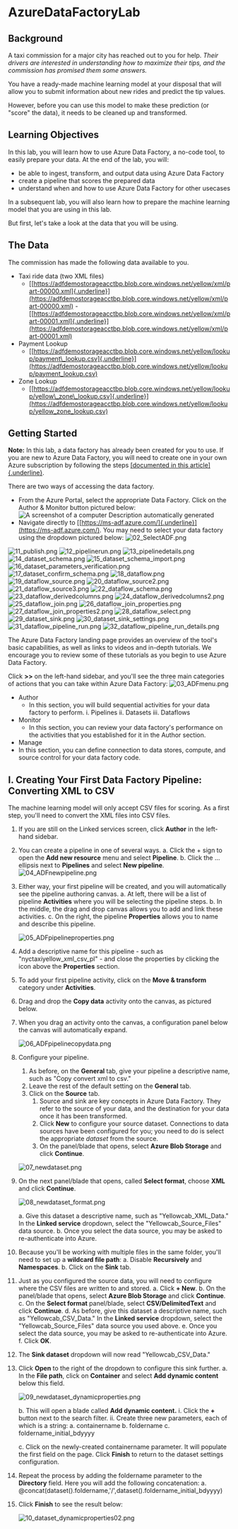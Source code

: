 # AzureDataFactoryLab

## Background

A taxi commission for a major city has reached out to you for help. *Their drivers are interested in understanding how to maximize their tips, and the commission has promised them some answers.*

You have a ready-made machine learning model at your disposal that will allow you to submit information about new rides and predict the tip values.

However, before you can use this model to make these prediction (or \"score\" the data), it needs to be cleaned up and transformed.

## Learning Objectives

In this lab, you will learn how to use Azure Data Factory, a no-code tool, to easily prepare your data. At the end of the lab, you will:

- be able to ingest, transform, and output data using Azure Data Factory
- create a pipeline that scores the prepared data
- understand when and how to use Azure Data Factory for other usecases

In a subsequent lab, you will also learn how to prepare the machine learning model that you are using in this lab.

But first, let\'s take a look at the data that you will be using.

## The Data

The commission has made the following data available to you.

- Taxi ride data (two XML files)
	- [[https://adfdemostorageacctbp.blob.core.windows.net/yellow/xml/part-00000.xml]{.underline}](https://adfdemostorageacctbp.blob.core.windows.net/yellow/xml/part-00000.xml)
	-[[https://adfdemostorageacctbp.blob.core.windows.net/yellow/xml/part-00001.xml]{.underline}](https://adfdemostorageacctbp.blob.core.windows.net/yellow/xml/part-00001.xml)
- Payment Lookup
	- [[https://adfdemostorageacctbp.blob.core.windows.net/yellow/lookup/payment\_lookup.csv]{.underline}](https://adfdemostorageacctbp.blob.core.windows.net/yellow/lookup/payment_lookup.csv)
- Zone Lookup
	- [[https://adfdemostorageacctbp.blob.core.windows.net/yellow/lookup/yellow\_zone\_lookup.csv]{.underline}](https://adfdemostorageacctbp.blob.core.windows.net/yellow/lookup/yellow_zone_lookup.csv)

## Getting Started

**Note:** In this lab, a data factory has already been created for you to use. If you are new to Azure Data Factory, you will need to create one in your own Azure subscription by following the steps [[documented in this article]{.underline}](https://docs.microsoft.com/en-us/azure/data-factory/quickstart-create-data-factory-portal).

There are two ways of accessing the data factory.
- From the Azure Portal, select the appropriate Data Factory. Click on the Author & Monitor button pictured below:
	![A screenshot of a computer Description automatically generated](images/01_ADFfromPortal.png)
- Navigate directly to [[https://ms-adf.azure.com/]{.underline}](https://ms-adf.azure.com/). You may need to select your data factory using the dropdown pictured below:
	![02_SelectADF.png](02_SelectADF.png)	


![11_publish.png](images/11_publish.png)
![12_pipelinerun.png](images/12_pipelinerun.png)
![13_pipelinedetails.png](images/13_pipelinedetails.png)
![14_dataset_schema.png](images/14_dataset_schema.png)
![15_dataset_schema_import.png](images/15_dataset_schema_import.png)
![16_dataset_parameters_verification.png](images/16_dataset_parameters_verification.png)
![17_dataset_confirm_schema.png](images/17_dataset_confirm_schema.png)
![18_dataflow.png](images/18_dataflow.png)
![19_dataflow_source.png](images/19_dataflow_source.png)
![20_dataflow_source2.png](images/20_dataflow_source2.png)
![21_dataflow_source3.png](images/21_dataflow_source3.png)
![22_dataflow_schema.png](images/22_dataflow_schema.png)
![23_dataflow_derivedcolumns.png](images/23_dataflow_derivedcolumns.png)
![24_dataflow_derivedcolumns2.png](images/24_dataflow_derivedcolumns2.png)
![25_dataflow_join.png](images/25_dataflow_join.png)
![26_dataflow_join_properties.png](images/26_dataflow_join_properties.png)
![27_dataflow_join_properties2.png](images/27_dataflow_join_properties2.png)
![28_dataflow_select.png](images/28_dataflow_select.png)
![29_dataset_sink.png](images/29_dataset_sink.png)
![30_dataset_sink_settings.png](images/30_dataset_sink_settings.png)
![31_dataflow_pipeline_run.png](images/31_dataflow_pipeline_run.png)
![32_dataflow_pipeline_run_details.png](images/32_dataflow_pipeline_run_details.png)

The Azure Data Factory landing page provides an overview of the tool\'s basic capabilities, as well as links to videos and in-depth tutorials. We encourage you to review some of these tutorials as you begin to use Azure Data Factory.

Click **>>** on the left-hand sidebar, and you\'ll see the three main categories of actions that you can take within Azure Data Factory:
	![03_ADFmenu.png](images/03_ADFmenu.png)
- Author
  - In this section, you will build sequential activities for your data factory to perform.
		i. Pipelines
		ii. Datasets
		iii. Dataflows
- Monitor
  - In this section, you can review your data factory\'s performance on the activities that you established for it in the Author section.
- Manage
 - In this section, you can define connection to data stores, compute, and source control for your data factory code.

## I. Creating Your First Data Factory Pipeline: Converting XML to CSV

The machine learning model will only accept CSV files for scoring. As a first step, you\'ll need to convert the XML files into CSV files.

1.  If you are still on the Linked services screen, click **Author** in the left-hand sidebar.

2.  You can create a pipeline in one of several ways.
	a.  Click the + sign to open the **Add new resource** menu and select **Pipeline**.
	b.  Click the ... ellipsis next to **Pipelines** and select **New pipeline**.
	![04_ADFnewpipeline.png](images/04_ADFnewpipeline.png)
3. Either way, your first pipeline will be created, and you will automatically see the pipeline authoring canvas.
	a.  At left, there will be a list of pipeline **Activities** where you will be selecting the pipeline steps.
	b.  In the middle, the drag and drop canvas allows you to add and link these activities.
	c.  On the right, the pipeline **Properties** allows you to name and describe this pipeline.

	![05_ADFpipelineproperties.png](images/05_ADFpipelineproperties.png)

4.  Add a descriptive name for this pipeline - such as \"nyctaxiyellow\_xml\_csv\_pl\" - and close the properties by clicking the icon above the **Properties** section.
5.  To add your first pipeline activity, click on the **Move & transform** category under **Activities**.
6.  Drag and drop the **Copy data** activity onto the canvas, as pictured below.
7.  When you drag an activity onto the canvas, a configuration panel below the canvas will automatically expand.

	![06_ADFpipelinecopydata.png](images/06_ADFpipelinecopydata.png)

8.  Configure your pipeline.
	1. As before, on the **General** tab, give your pipeline a descriptive name, such as \"Copy convert xml to csv.\"
	2. Leave the rest of the default setting on the **General** tab.
	3. Click on the **Source** tab.
		1. Source and sink are key concepts in Azure Data Factory. They refer to the source of your data, and the destination for your data once it has been transformed.
		2. Click **New** to configure your source dataset. Connections to data sources have been configured for you; you need to do is select the appropriate *dataset* from the source.
		3. On the panel/blade that opens, select **Azure Blob Storage** and click **Continue**.
		
	![07_newdataset.png](images/07_newdataset.png)

9.  On the next panel/blade that opens, called **Select format**, choose **XML** and click **Continue**.

	![08_newdataset_format.png](images/08_newdataset_format.png)

	a.  Give this dataset a descriptive name, such as \"Yellowcab\_XML\_Data.\" In the **Linked service** dropdown, select the \"Yellowcab\_Source\_Files\" data source.
	b.  Once you select the data source, you may be asked to re-authenticate into Azure.
10. Because you\'ll be working with multiple files in the same folder, you\'ll need to set up a **wildcard file path**:
	a. Disable **Recursively** and **Namespaces**.
	b. Click on the **Sink** tab.
11.  Just as you configured the source data, you will need to configure where the CSV files are written to and stored.
	a. Click **+ New**.
	b. On the panel/blade that opens, select **Azure Blob Storage** and click **Continue**.
	c. On the **Select format** panel/blade, select **CSV/DelimitedText** and click **Continue**.
	d. As before, give this dataset a descriptive name, such as \"Yellowcab\_CSV\_Data.\" In the **Linked service** dropdown, select the \"Yellowcab\_Source\_Files\" data source you used above.
	e. Once you select the data source, you may be asked to re-authenticate into Azure.
	f.  Click **OK**.
12. The **Sink dataset** dropdown will now read \"Yellowcab\_CSV\_Data.\"
13. Click **Open** to the right of the dropdown to configure this sink further.
	a.  In the **File path**, click on **Container** and select **Add dynamic content** below this field.

	![09_newdataset_dynamicproperties.png](images/08_newdataset_dynamicproperties.png)

	b.  This will open a blade called **Add dynamic content.**
		i.  Click the **+** button next to the search filter.
		ii. Create three new parameters, each of which is a string:
			a.  containername
			b.  foldername
			c.  foldername\_initial\_bdyyyy

	c.  Click on the newly-created containername parameter. It will populate the first field on the page. Click **Finish** to return to the dataset settings configuration.

14. Repeat the process by adding the foldername parameter to the **Directory** field. Here you will add the following concatenation:
	a.  \@concat(dataset().foldername,\'/\',dataset().foldername\_initial\_bdyyyy)
15. Click **Finish** to see the result below:

	![10_dataset_dynamicproperties02.png](images/10_dataset_dynamicproperties02.png)


<!-- --

i.  Select **First row as header**.

<!-- --

i.  Return to the data factory pipeline tab. You\'ll now see the
	following fields in your **Sink** settings.

 

![A screenshot of a cell phone Description automatically
generated](media/image11.png){width="6.5in"
height="3.598611111111111in"}

 

1.  Set **containername** to \"yellow\"

2.  Set **foldername** to \"csv\"

3.  Set **foldername\_initial\_bdyyy** to your initials and birth year,
	such as \"AB\_1970\"

4.  Set **File extension** to \".csv\"

<!-- --

1.  Click the **Mapping** tab.

i.  Click **Import schemas**. This will bring in the data formatting
		from the XML files in order to create a mapping for the CSV
		columns.

ii. Check the **Collection reference** box on the **record** row.

iii. As you review the columns that will be created, change each
		data **Type** to String.

	1.  It may strike you as odd when some of the column will
			clearly be numerical values or other data types. We will
			be working with datatype conversions later in the lab, but
			if you know the data you are working with, you can
			certainly make these designations here.

<!-- --

1.  You are now ready to **Validate** your first pipeline!

i.  Click the Validate button above the canvas.

ii. Ideally, the **Pipeline validation output** will read \"Your
		pipeline has been validated. No errors were found.\"

iii. If you do see an error, please reach out to one of the lab
		coaches for assistance.

<!-- --

1.  After validating, click the **Publish all** button to save your
	changes to both the pipeline and the datasets. Click **Publish**
	on the **Publish all** blade that appears.

 

![A screenshot of a cell phone Description automatically
generated](media/image12.png){width="6.5in"
height="8.965277777777779in"}

 

1.  Now that you\'ve published your datasets and pipeline, you can test
	the pipeline in real-time. Click the **Debug** button above the
	canvas to begin pipeline run.

i.  A pipeline run status will appear below the canvas. Once you see
		a green check mark and the **Succeeded** status, you can hover
		over the pipeline run and click on the glasses for a detailed
		view.

 

![A screenshot of a social media post Description automatically
generated](media/image13.png){width="6.5in"
height="3.3666666666666667in"}

 

1.  The **Details** popup will tell you about the pipeline run,
	including how much data was read, how much data was written, and
	the speed of the pipeline.

 

![A screenshot of a cell phone Description automatically
generated](media/image14.png){width="6.5in"
height="3.957638888888889in"}

 

a.  You can also view the storage location that you designated in the
	**Sink** settings to confirm that the files have been saved as
	expected. You should now see two CSV files in the yellow/CSV
	directory!

 

I.  **Import your Dataset Schema **

 

1.  For the next pipeline, you\'ll be working with the specific data in
	the CSV files that you\'ve created. To do that effectively, you
	will need the data schema.

2.  Select the Yellowcab\_CSV\_Data dataset under **Factory Resources
	-\ Datasets**, and click the **Schema** tab.

 

![A screenshot of a social media post Description automatically
generated](media/image15.png){width="6.5in"
height="2.842361111111111in"}

 

1.  Click **Import schema** and select **From files with \'\*.csv\'**.

 

![A screenshot of a cell phone Description automatically
generated](media/image16.png){width="4.802083333333333in"
height="4.5in"}

 

1.  Verify the parameter settings in the panel/blade that opens, and
	click **OK**.

 

![A screenshot of a cell phone Description automatically
generated](media/image17.png){width="4.963888888888889in"
height="6.927083333333333in"}

 

1.  You should now see the columns and data types as shown below. If you
	recall, we designated all of the columns as strings in a prior
	step.

 

![A screenshot of a cell phone Description automatically
generated](media/image18.png){width="4.739583333333333in"
height="5.916666666666667in"}

 

1.  You can now use this schema in the data flow you\'ll create in the
	next section.

 

I.  **Creating Another Data Factory Pipeline: Working with Data Flows**

 

1.  Create a new pipeline under **Factory Resources**. As a reminder,
	you can do this in one of two ways:

a.  Click the + sign to open the **Add new resource** menu and
		select **Pipeline**.

b.  Click the ... ellipsis next to **Pipelines** and select **New
		pipeline**.

<!-- --

1.  Name your new pipeline \"nyctaxiyellow\_dataflow\_pl.\"

2.  As before, click on the **Move & transform** category under
	**Activities**.

3.  This time, drag and drop the **Data flow** activity onto the canvas.

4.  A panel/blade called **Adding data flow** will open automatically.

 

![A screenshot of a cell phone Description automatically
generated](media/image19.png){width="6.5in"
height="3.8534722222222224in"}

 

1.  Select **Create a new data flow**.

2.  Select **Mapping Data Flow** and click OK.

a.  To learn about the two different types of data flows, visit the
		overviews linked below in the Resources section.

<!-- --

1.  You will automatically be taken to the data flow canvas, with a
	prompt to enter your first data source.

 

![A screenshot of a social media post Description automatically
generated](media/image20.png){width="6.5in"
height="2.1430555555555557in"}

 

1.  Give your dataflow a descriptive name like \"nyctaxi\_yellow\_df\"
	and close the **Properties** tab.

2.  Click on the **Add Source** box, and you\'ll see a quick walkthrough
	that explains how data flows work.

 

![A screenshot of a cell phone Description automatically
generated](media/image21.png){width="6.5in"
height="3.3854166666666665in"}

 

1.  The three data sources you\'ll be using in this data flow are:

a.  the CSV output from the prior data flow

b.  payments lookup data

c.  zone lookup data

<!-- --

1.  Configure your first data source to look like the screenshot below:

a.  **Output stream name:** YellowTrip

b.  **Source type:** Dataset

c.  **Dataset**: Yellowcab\_CSV\_Data

 

![A screenshot of a social media post Description automatically
generated](media/image22.png){width="6.5in"
height="3.5319444444444446in"}

 

1.  Click on the **Projection** tab. You will see the data schema
	imported in the prior section. Here, you can modify the data
	types. Specify the following data types:

 

![A screenshot of a cell phone Description automatically
generated](media/image23.png){width="4.8805555555555555in"
height="6.677083333333333in"}

 

1.  You can then click the **Data preview** tab to preview your data.

2.  Now that you\'ve configured the source, you\'re ready to work with
	your data. Click the small + sign at the bottom right of your data
	source on the canvas. You will see a list of transformation
	options.

 

![A screenshot of a cell phone Description automatically
generated](media/image24.png){width="4.15625in"
height="6.4847222222222225in"}

 

 

1.  Select **Derived Column**. Each transformation will have its own
	settings and configuration options.

a.  Give your **Output stream name** a name, such as
		\"DerivedColumns.\"

b.  The **Incoming stream** will auto-populate with the name of the
		source you specified above.

 

![A screenshot of a cell phone Description automatically
generated](media/image25.png){width="6.5in" height="1.9625in"}

 

1.  Under **Columns**, add the following columns and expressions,
	clicking + after each one.

 

**Column**                **Expression**
------------------------- ----------------------------------------------------------------------------------------------------------------------------------------------------------------------------------------------------------------------------------------------------------
Vendor\_abbreviation      iif(vendor\_id==1,\'CMT\',iif(vendor\_id==2,\'VTS\',\'DDS\'))
Vendor\_description       iif(vendor\_id==1,\'Creative Mobile Technologies, LLC\',iif(vendor\_id==2,\'Verifone Inc.\',\'Digital Dispatch Systems\'))
Pickup\_datetime          toTimestamp(pickup\_datetime,\'yyyy-MM-dd HH:mm:ss\',\'EST\')
Dropoff\_datetime         toTimestamp(dropoff\_datetime,\'yyyy-MM-dd HH:mm:ss\',\'EST\')
Rate\_code\_description   iif(rate\_code\_id==1, \'Standard Rate\',iif(rate\_code\_id==2,\'JFK\',iif(rate\_code\_id==3,\'Newark\',iif(rate\_code\_id==4,\'Nassau or Westchester\',iif(rate\_code\_id==5,\'Negotiated fare\',iif(rate\_code\_id==6,\'Group ride\',\'Unknown\'))))))
Pickup\_year              year(toTimestamp(pickup\_datetime,\'yyyy-MM-dd HH:mm:ss\',\'EST\'))
Pickup\_month             month(toTimestamp(pickup\_datetime,\'yyyy-MM-dd HH:mm:ss\',\'EST\'))
Pickup\_day               dayOfMonth(toTimestamp(pickup\_datetime,\'yyyy-MM-dd HH:mm:ss\',\'EST\'))
Pickup\_hour              hour(toTimestamp(pickup\_datetime,\'yyyy-MM-dd HH:mm:ss\',\'EST\'))
Dropoff\_year             year(toTimestamp(dropoff\_datetime,\'yyyy-MM-dd HH:mm:ss\',\'EST\'))
Dropoff\_month            month(toTimestamp(dropoff\_datetime,\'yyyy-MM-dd HH:mm:ss\',\'EST\'))
Dropoff\_day              dayOfMonth(toTimestamp(dropoff\_datetime,\'yyyy-MM-dd HH:mm:ss\',\'EST\'))
Dropoff\_hour             hour(toTimestamp(dropoff\_datetime,\'yyyy-MM-dd HH:mm:ss\',\'EST\'))

 

1.  If you click on **Inspect**, you can see the new columns that will
	be created. **Data preview** will show you a selection of the data
	in those columns.

2.  Click the + sign at the bottom-left of your newly-created
	DerivedColumns step, and select **Join**.

3.  You\'ll see another set of configuration options for the Join.
	Change the name to \"PaymentJoin.\"

 

![A screenshot of a social media post Description automatically
generated](media/image26.png){width="6.5in"
height="4.4743055555555555in"}

 

1.  In order to complete this join, you\'ll need to add another data
	source. The **Left stream** will default to the output from the
	prior step. Tp set up the **Right stream**, you\'ll need to click
	**Add Source**.

a.  A new set of **Source settings** will appear.

b.  Call this **Output stream name** \"PaymentLookup.\"

c.  This **Dataset** will not yet appear in the dropdown, so you\'ll
		need to click **+ New** and add it.

	i.  On the **New dataset** blade, select **Azure Blob Storage**
			and click **Continue**.

	ii. Choose **CSV/DelimitedText** as the file format, and click
			**Continue**.

	iii. Edit the properties on the **Set properties** blade and
			click **OK.**

		1.  **Name**: \"Payment\_Lookup\_Data\"

		2.  **Linked service:** do not change

		3.  **File path**: yellow / lookup / payment\_lookup.csv

 

![A screenshot of a cell phone Description automatically
generated](media/image27.png){width="6.375in"
height="3.2291666666666665in"}

 

1.  Click on the **Projection** tab and change the \"payment\_type\" to
	short.

2.  Preview the data by clicking on **Data preview**.

<!-- --

1.  With the new data source ready, click back on the **Join** segment
	of the data flow. You will now see the PaymentLookup data source
	in the **Right stream** dropdown.

 

![A screenshot of a cell phone Description automatically
generated](media/image28.png){width="4.65625in"
height="1.8020833333333333in"}

 

1.  Select payment\_type in both dropdowns - the **Left:
	DerivedColumns\'s column** and in **Right: PaymentLookup\'s
	column**. This determines the column on which the two source
	tables will be joined.

2.  Your next step will be another **Join**. For this one, let\'s set up
	the data source first. Click **Add Source** on the data flow
	canvas.

3.  As before, you\'ll need to configure this data source. Name it
	\"ZoneLookup\" and click the **+ New** button next to **Dataset**.

a.  Select **Azure Blob Storage** and click **OK**.

b.  Select **CSV/DelimitedText** and click **Continue**.

c.  Edit the properties on the **Set properties** blade and click
		**OK.**

	i.  **Name**: \"Zone\_Lookup\_Data\"

	ii. **Linked service**: Yellowcab\_Source\_Files

	iii. **File path:** yellow / lookup / yellow\_zone\_lookup.csv

	iv. **Import schema:** From connection/store

<!-- --

a.  Click the **Projection** tab and change the location\_id data
		**Type** to short.

<!-- --

1.  Next, click the + below the **PaymentJoin** block in the canvas, and
	select **Join** again.

 

![A picture containing screenshot Description automatically
generated](media/image29.png){width="6.5in"
height="2.973611111111111in"}

 

1.  Configure this **Join** using the settings below:

a.  **Output stream name:** PickupZoneJoin

b.  **Left stream:** PaymentJoin

c.  **Right stream:** ZoneLookup

d.  **Join conditions:** pickup\_location\_id == location\_id

<!-- --

1.  The next step you\'ll add is a **Select** step.

 

![A screenshot of a cell phone Description automatically
generated](media/image30.png){width="6.5in"
height="2.7243055555555555in"}

 

1.  Change the **Output stream** name to \"RenamePickupZoneCols.\"

2.  Add another **Join**, repeating the steps above but with the
	following settings changed:

a.  **Output stream name:** DropoffZoneJoin

b.  RenamePickupZoneCols

c.  **Right stream:** ZoneLookup

d.  **Join conditions:** dropoff\_location\_id == location\_id

<!-- --

1.  Add another **Select** step. Rename it \"RenameDropoffZoneCol.\"

a.  Remove the following columns from your mapping:

	i.  pickup\_datetime

	ii. dropoff\_datetime

	iii. pickup\_location\_id

	iv. dropoff\_location\_id

	v.  pickup\_longitude

	vi. pickup\_latitude

	vii. dropoff\_longitude

	viii. dropoff\_latitude

	ix. location\_id (*Make sure to remove both.*)

<!-- --

a.  Rename the last six columns to avoid a naming clash between
		borough, zone, and service\_zone columns:

 

![A screenshot of a cell phone Description automatically
generated](media/image31.png){width="6.5in"
height="1.3402777777777777in"}

 

 

 

 

1.  You\'re almost done!

2.  We will need to configure a destination for the data that is
	transformed. Your list of **Factory Resources** has grown. Click
	the ... ellipses next to **Datasets** and select **New dataset**.

 

![A screenshot of a social media post Description automatically
generated](media/image32.png){width="4.4375in" height="4.25in"}

 

1.  Configure the new dataset.

a.  Select **Azure Blob Storage** and click **Continue**.

b.  Select **CSV/DelimitedText** and click **Continue**.

c.  On the **Set properties** blade:

	i.  **Name**: Dataflow\_Sink\_CSV

	ii. **Linked service**: Select the one you\'ve been using

<!-- --

a.  On the **Connection** tab, you\'ll need to configure the **File
		path** using dynamic parameters similar to the ones you\'ve
		configured before. Your settings should ultimately look like
		the settings below:

 

![A screenshot of a social media post Description automatically
generated](media/image33.png){width="6.5in"
height="4.365277777777778in"}

 

 

 

1.  Return to your dataflow canvas and click the **+** sign one more
	time, and select **Destination -\ Sink**. A sink is the
	destination for your data once you\'ve completed all of these
	transformation steps.

a.  On the **Sink** tab, configure the following settings:

	i.  Output **stream name**: DataflowSinkCSV

	<!-- --

	i.  **Dataset**: Dataflow\_Sink\_CSV (the dataset you created
			above should be available in the dropdown)

<!-- --

a.  On the **Settings** tab, configure the following settings:

	i.  **Clear the folder:** ON

	ii. **File name option**: Output to single file

		1.  You may see an error here that asks you to Set single
				partition. If you do, click that button before
				proceeding.

	<!-- --

	i.  **Output to single file**: nyctaxiyellow\_final.csv

<!-- --

1.  Finally, return to the nyctaxiyellow\_dataflow\_pl pipeline.

2.  Click on the **Mapping Data Flow** block on the canvas, and
	configure the **Settings** to reflect the containername,
	foldername, and

initials\_birthyear information.

1.  Click **Validate all** above the dataflow canvas to check your work.

a.  If you receive any error messages, please check in with one of
		your coaches.

<!-- --

1.  Click **Publish all**, review the publication changes in the blade,
	and click **Publish** to save your work.

a.  If you receive any error messages, please check in with one of
		your coaches.

<!-- --

1.  Click **Debug** above the pipeline canvas. The pipeline will be
	deployed, and you will receive a status update as with the prior
	pipeline.

 

![A screenshot of a computer Description automatically
generated](media/image34.png){width="6.5in"
height="2.216666666666667in"}

 

1.  Hover over the pipeline run and select the eyeglass icon. You will
	see an overview of the dataflow, including the status at every
	step.

 

![A screenshot of a social media post Description automatically
generated](media/image35.png){width="6.5in"
height="3.7159722222222222in"}

 

 

I.  **Creating the Final Data Factory Pipeline: Machine Learning**

 

1.  Return to the **Factory Resources** pane and create another
	pipeline. Name it \"nyctaxiyellow\_ml\_scoring\_pl.\"

2.  In the **Activites** pane, expand **Machine Learning** and drag the
	third option, **Machine Learning Execute Pipeline**, onto the
	canvas.

 

 

 

 

 

 

 

 

 

 

 

 

 

 

 

**Additional References**

1.  [[Introduction to Azure Data
	Factory]{.underline}](https://docs.microsoft.com/en-us/azure/data-factory/introduction)

2.  [[Mapping data flows in Azure Data
	Factory]{.underline}](https://docs.microsoft.com/en-us/azure/data-factory/concepts-data-flow-overview)

3.  [[Wrangling data flows in Azure Data
	Factory]{.underline}](https://docs.microsoft.com/en-us/azure/data-factory/wrangling-data-flow-overview)

 
